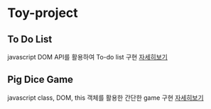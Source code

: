 # Toy-project

## To Do List
javascript DOM API를 활용하여 To-do list 구현
[자세히보기](https://github.com/ChyunKim/Toy-project/tree/main/todo-list)

## Pig Dice Game
javascript class, DOM, this 객체를 활용한 간단한 game 구현
[자세히보기](https://github.com/ChyunKim/Toy-project/tree/main/pig-game)
